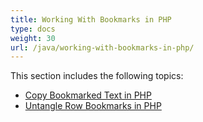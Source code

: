 ```yaml
---
title: Working With Bookmarks in PHP
type: docs
weight: 30
url: /java/working-with-bookmarks-in-php/
---
```


This section includes the following topics:

- [Copy Bookmarked Text in PHP](https://docs.aspose.com/words/java/copy-bookmarked-text-in-php/)
- [Untangle Row Bookmarks in PHP](https://docs.aspose.com/words/java/untangle-row-bookmarks-in-php/)
